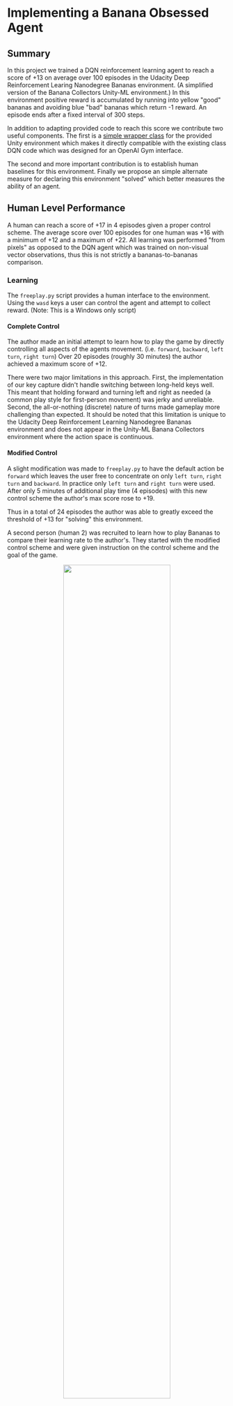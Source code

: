 # Implementing a Banana Obsessed Agent

## Summary

 In this project we trained a DQN reinforcement learning agent to reach a score of +13 on 
 average over 100 episodes in the Udacity Deep Reinforcement Learing Nanodegree Bananas 
 environment. (A simplified version of the Banana Collectors Unity-ML environment.) 
 In this environment positive reward is accumulated by running into yellow "good" bananas and 
 avoiding blue "bad" bananas which return -1 reward. An episode ends after a fixed interval of 300 
 steps.

 In addition to adapting provided code to reach this score we contribute two useful components. 
 The first is a [simple wrapper class](peel.py) for the provided Unity environment which makes it 
 directly compatible with the existing class DQN code which was designed for an OpenAI Gym 
 interface.

 The second and more important contribution is to establish human baselines for this environment. 
 Finally we propose an simple alternate measure for declaring this environment "solved" which 
 better measures the ability of an agent.

## Human Level Performance

A human can reach a score of +17 in 4 episodes given a proper control scheme. The
average score over 100 episodes for one human was +16 with a minimum of +12 and a maximum of +22.
All learning was performed "from pixels" as opposed to the DQN agent which was trained
on non-visual vector observations, thus this is not strictly a bananas-to-bananas comparison.

### Learning

 The `freeplay.py` script provides a human interface to the environment. Using the `wasd` keys
 a user can control the agent and attempt to collect reward. (Note: This is a Windows only script)

#### Complete Control

 The author made an initial attempt to learn how to play the game by directly controlling all 
 aspects of the agents movement. (i.e. `forward`, `backward`, `left turn`, `right turn`) Over 20 
 episodes (roughly 30 minutes) the author achieved a maximum score of +12. 

 There were two major limitations in this approach. First, the implementation of our key capture 
 didn't handle switching between long-held keys well. This meant that holding forward and turning 
 left and right as needed (a common play style for first-person movement) was jerky and unreliable. 
 Second, the all-or-nothing (discrete) nature of turns made gameplay more challenging than expected. 
 It should be noted that this limitation is unique to the Udacity Deep Reinforcement Learning 
 Nanodegree Bananas environment and does not appear in the Unity-ML Banana Collectors environment 
 where the action space is continuous.

#### Modified Control

 A slight modification was made to `freeplay.py` to have the default action be `forward` which leaves
 the user free to concentrate on only `left turn`, `right turn` and `backward`. In practice only
 `left turn` and `right turn` were used. After only 5 minutes of additional play time 
 (4 episodes) with this new control scheme the author's max score rose to +19.

 Thus in a total of 24 episodes the author was able to greatly exceed the threshold of +13 for 
 "solving" this environment. 

 A second person (human 2) was recruited to learn how to play Bananas to compare their learning 
 rate to the author's. They started with the modified control scheme and were given instruction on the control
 scheme and the goal of the game.

<p align=center>
	<img width=70% src="images/human-2-learning.png"/>
</p>

 They played 12 consecutive episodes and their scores were recorded. After 4 episodes
 they scored +17. They averaged +12.55 over the 12 episodes.

 But what about average performance over time?

#### 100 Episode Average was +16 with a minimum of +12

 To determine the longer term performance characteristics of a human player the author then played 
 100 consecutive episodes. As can be seen in the below chart there is significant variation between 
 episodes with a min score of +12 (N=2) and a maximum score of +22 (N=2). The standard
 deviation was 2.48. 

<p align=center>
	<img width=70% src="images/human-performance.png"/>
</p> 

 The environment has a random component where the placement of good and bad bananas is stochastic 
 as is the placement and orientation of the player/agent at the start of each episode. This results
 in favorable and unfavorable configurations of the play field for the player. 

 A favorable configuration might have yellow bananas cleanly segregated from blue bananas and in a 
 tight clump making them easy to collect quickly. An unfavorable configuration might have bananas 
 evenly distributed across the play field with yellow bananas placed close to blue ones. This would
 maximize the travel time required between bananas and increase the chances of accidentally
 collecting a blue banana and thus lowering the total score.

## Agent Performance - Plot of Rewards

Over 16 trials with seeds randomly selected for each trial the DQN agent was able to reach an
average score of +13 over the previous 100 episodes in __460__ episodes on average. (Standard 
Deviation: 70.32). Below you can see the per-episode score of one these agents.

<p align=center>
	<img width=70% src="images/solve-avg-13.png"/>
</p>

### Reviewing Performance

After having reached the +13 score criteria `train.py` saves a checkpoint file to disk which
contains the trained weights of the component Q networks for the agent. Since training is done
without graphical output it is useful to review the actual performance of the agent visually.

Upon review it was noted that the agent was frequently failing to get a score of even +1. Because
the agent was trained with a different seed for the Bananas environment than is used during
review this suggests there might be some overfitting to the parameters of the training environment.
This however seemed unlikely due to the relatively small capacity of the network. Instead of
diving into the network structure we decided to investigate whether the performance of an agent
was robust even within a single environment seed regime.

### Reaching a Minimum Score of +10

If an agent has on-going robust performance within an environment its minimum score should improve
along with the average score. Eventually truly poor performance should be almost completely
eliminated. A pro-golfer may have bad games but they are never going to double-bogey every hole
as might an amateur.

<p align=center>
	<img width=70% src="images/solve-min-10-1295.png"/>
</p>

The above chart shows that this is only weakly the case. By modifying the training script to
terminate when the agent had a __minimum__ score of +10 over the last 100 episodes we were able
to gather data on more 'robust' performance. Two trials were run in this mode and the average
episodes to the "solve" criteria was __1543__ trials.

While this was substantially more than the number of trials required to reach the original
criteria it still didn't feel like the agent had become truly robust. To exhaustively test
this hypothesis an agent was allowed to train for unlimited episodes over night.

### Continued Failure

After approximately 10 hours of training time the agent completed 18000 episodes. For
each 100 episode period the minimum score was found and charted below.

<p align=center>
	<img width=70% src="images/continued-failure.png"/>
</p>

Surprisingly, even after 39 times the number of episodes required to meet the original solution 
criteria the agent had still not mastered the environment. At no point did the agent appear to be 
able to avoid the occasional catastrophic performance. Though the agent twice had 100 episode
periods where its minimum score was 11 it never got above that and regularly returned to low
minimums.

## Alternate Solution Criteria - Minimum Values

The original criteria for solving the Bananas environment is to reach a score of +13 on average
over the last 100 episodes. Unfortunately, occasional high scores mask the failure of the agent
to attain robust performance. After significant exploration of the long term learning
performance of the stock DQN agent it was determined that at no point did the agent consistently
avoid reverting to near-untrained scores in some episodes. To address the gap between what the
original criteria suggested was a solution to the environment and what our testing has shown we 
propose the following simple modification.

> The Bananas environment is considered solved when the agent maintains a minimum score of 10
> for 500 episodes.

These values were chosen to fall outside of the performance range demonstrated by the stock
DQN agent but within a reasonable extrapolation from peak agent and human level performance. Over 
many trials the maximum score observed from an agent was +30, far exceeding the maximum score 
observed in 100 episodes of human performance. Given that this score is attainable by an agent a 
value 1/3 of that maximum seems reasonable for a minimum bar, the minimum of +12 over 100 trials
for a human lends additional credence to the attainability of this value.

## Methods

 All training was performed on a single Windows 10 desktop machine with an NVIDIA GTX 970. 

### System Setup

 - Python:			3.6.6
 - CUDA:			9.0
 - Pytorch: 		0.4.1
 - NVIDIA Driver:  	388.13
 - Conda:			4.5.10

### Learning Algorithm

 The agent uses an implementation of the Deep Q-Learning algorithm with experience replay and a 
 target Q Network. 

 It is important to note that both experience replay and the target Q network
 are useful in the context of neural network function approximation because of the 
 independent and identically distributed (IID) assumption built into stochastic gradient update 
 methods. Without these correlation breaking steps networks tend to be biased toward recent
 experience "forgetting" earlier experience which may still be important and representative for
 the task at hand. 

#### Outer Loop

The agent follows the standard State, Action, Reward, State progression for an off-policy 
reinforcement learning algorithm.

 - The agent selects an action in an epsilon-greedy fashion given the current state and an 
   epsilon value
 - That action is passed to the environment which returns
 	- The next state, the reward, and a "done" signal if the episode is complete.
 - The agent is then passed the tuple of (state, action, reward, next state, done signal) which it uses
   to update its memory and Q networks.
 - Epsilon is then decayed
 - The above is repeated until the environment returns a done signal or the maximum alloted number
   of episodes is reached.

##### DQN Agent

The DQN agent is a Python class which wraps two identical Pytorch neural network models. 
Each Q network was used as provided and has this structure:

```
Fully Connected Layer (64 units)
		  |
		ReLU
		  |
Fully Connected Layer (64 units)
		  |
		ReLU
		  |
Fully Connected Layer (4 units)
```

The networks were trained using the [Adam optimizer](https://pytorch.org/docs/stable/optim.html#torch.optim.Adam).
The learning rate (`LR`) was set to 0.0001. Betas, eps, weight_decay, and amsgrad were all left as 
default.

The first Q network (the "local" network) was used for action selection. The second
Q network was the target network and was used as a more stable reference during the temporal 
difference (TD) error calculation.

###### Action Selection

The current state was fed to the local Q network to obtain an array of action values. This
was then sampled in an epsilon-greedy fashion. Epsilon was initialized to 1.0 and decayed by 0.995
each episode. A minimum epsilon was set to 0.1 to preserve some exploration even late in training.
(i.e. episode 460 and beyond)

###### Updates and Learning

The agent maintained a replay buffer of up-to 10000 memories i.e. (state, action, reward, 
next_state, done) tuples. Every 4 steps the agent would sample 64 memories randomly from this 
buffer and use those to compute TD errors. A discount factor (`gamma`) of 0.99 was applied during
the calculation of TD errors.

Those errors were then used to compute a mean squared error (MSE) for the batch. This was passed to
Pytorch to calculate error gradients. Finally the network weights were updated by the Adam 
optimizer using those gradients.

After updating the local network (the network from which actions are chosen) a "soft" update was
applied to the target network such that it would track the learning of the local network but at
a greatly reduced rate. The fractional update was controlled by the parameter `tau` which was
set to 0.001.

Note that there was no prioritization of replay samples.

## Ideas for Future Work - Meet the Minimum Score Criteria

### Investigation

As noted above the trained agent demonstrates remarkably poor performance on *some* episodes even
after reaching a relatively high level of average performance. It would be interesting to explore
exactly why some episodes are so challenging to the agent. To do so developing a method to isolate
and replay those *episodes* would be useful.

### Prioritized Replay from Failed Episodes

While the original approach to prioritized replay relied on the TD error to determine
which state transitions were "useful" another metric could be to focus on entire episodes that
were challenging for the agent and prioritize learning from those. Extending this one might explore
if focusing on the extremes of performance, the very good and the very bad and prioritizing those
episodes for learning could help narrow the range of performance across episodes.

## Conclusion

In this project we adapted a stock DQN agent to a novel environment, providing useful adapter code
along the way. In addition we explored human level performance in this environment and used it
to contrast with the performance and robustness of a trained agent. As a consequence of that
exploration we discovered that agents which meet the original criteria for solving this
environment do not actually produce robust performance. In response we proposed an alternative
solution criteria which would better match human style play and better select for agents with
robust performance in this environment. Specifically that the Bananas environment should be considered 
solved when the agent maintains a minimum score of 10 for 500 episodes.
